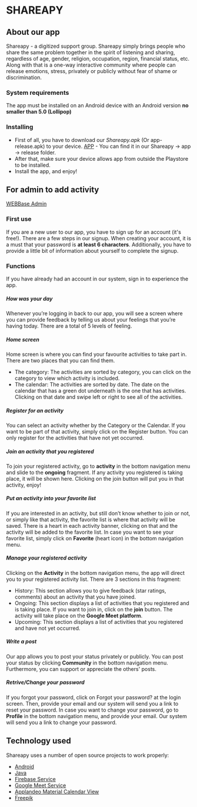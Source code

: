 # SHAREAPY

## About our app
Shareapy - a digitized support group. Shareapy simply brings people who share the same problem together in the spirit of listening and sharing, regardless of age, gender, religion, occupation, region, financial status, etc. Along with that is a one-way interactive community where people can release emotions, stress, privately or publicly without fear of shame or discrimination.
### System requirements
The app must be installed on an Android device with an Android version **no smaller than 5.0 (Lollipop)**

### Installing
* First of all, you have to download our *Shareapy.apk* (Or app-release.apk) to your device. [APP](https://github.com/nhannguyen02122000/Shareapy/blob/master/Shareapy/app/release/app-release.apk) - You can find it in our Shareapy -> app -> release folder.
* After that, make sure your device allows app from outside the Playstore to be installed.
* Install the app, and enjoy!

## For admin to add activity
[WEBBase Admin](https://github.com/huynguyengl99/GGsolution)

### First use
If you are a new user to our app, you have to sign up for an account (it's free!). There are a few steps in our signup. When creating your account, it is a must that your password is **at least 6 characters**. Additionally, you have to provide a little bit of information about yourself to complete the signup.

### Functions
If you have already had an account in our system, sign in to experience the app.
##### How was your day
Whenever you’re logging in back to our app, you will see a screen where you can provide feedback by telling us about your feelings that you’re having today. There are a total of 5 levels of feeling.
##### Home screen
Home screen is where you can find your favourite activities to take part in. There are two places that you can find them.
* The category: The activities are sorted by category, you can click on the category to view which activity is included.
* The calendar: The activities are sorted by date. The date on the calendar that has a green dot underneath is the one that has activities. Clicking on that date and swipe left or right to see all of the activities.
##### Register for an activity
You can select an activity whether by the Category or the Calendar. If you want to be part of that activity, simply click on the Register button. You can only register for the activities that have not yet occurred.
##### Join an activity that you registered
To join your registered activity, go to **activity** in the bottom navigation menu and slide to the **ongoing** fragment. If any activity you registered is taking place, it will be shown here. Clicking on the join button will put you in that activity, enjoy!
##### Put an activity into your favorite list
If you are interested in an activity, but still don’t know whether to join or not, or simply like that activity, the favorite list is where that activity will be saved. There is a heart in each activity banner, clicking on that and the activity will be added to the favorite list. In case you want to see your favorite list, simply click on **Favorite** (heart icon) in the bottom navigation menu.
##### Manage your registered activity
Clicking on the **Activity** in the bottom navigation menu, the app will direct you to your registered activity list. There are 3 sections in this fragment:
* History: This section allows you to give feedback (star ratings, comments) about an activity that you have joined.
* Ongoing: This section displays a list of activities that you registered and is taking place. If you want to join in, click on the **join** button. The activity will take place on the **Google Meet platform**.
* Upcoming: This section displays a list of activities that you registered and have not yet occurred.
##### Write a post
Our app allows you to post your status privately or publicly. You can post your status by clicking **Community** in the bottom navigation menu. Furthermore, you can support or appreciate the others' posts.
##### Retrive/Change your password
If you forgot your password, click on Forgot your password? at the login screen. Then, provide your email and our system will send you a link to reset your password. In case you want to change your password, go to **Profile** in the bottom navigation menu, and provide your email. Our system will send you a link to change your password.
## Technology used

Shareapy uses a number of open source projects to work properly:

* [Android](https://www.android.com/)
* [Java](https://www.java.com/en/download/)
* [Firebase Service](https://firebase.google.com/)
* [Google Meet Service](https://meet.google.com/)
* [Applandeo Material Calendar View](https://github.com/Applandeo/Material-Calendar-View)
* [Freepik](https://www.freepik.com/) 
